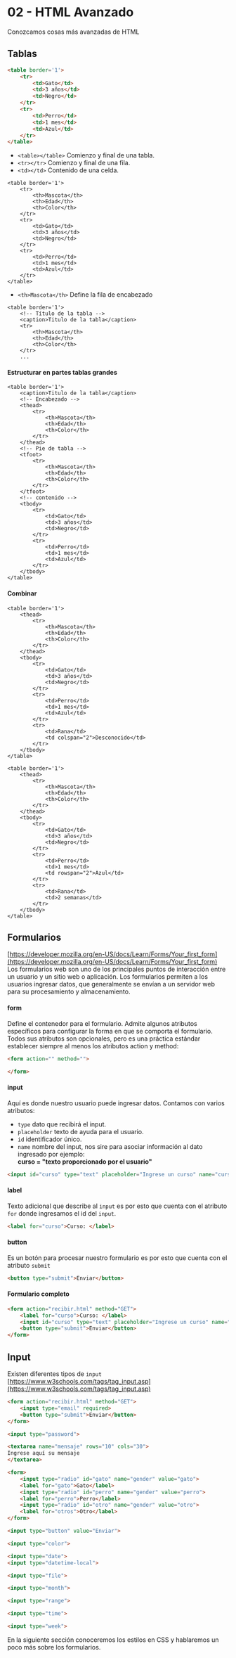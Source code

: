 # 02 - HTML Avanzado
Conozcamos cosas más avanzadas de HTML

## Tablas
```html
<table border='1'>
    <tr>
        <td>Gato</td>
        <td>3 años</td>
        <td>Negro</td>
    </tr>
    <tr>
        <td>Perro</td>
        <td>1 mes</td>
        <td>Azul</td>
    </tr>
</table>
```

* `<table></table>` Comienzo y final de una tabla.
* `<tr></tr>` Comienzo y final de una fila.
* `<td></td>` Contenido de una celda.

```html{3-5}
<table border='1'>
    <tr>
        <th>Mascota</th>
        <th>Edad</th>
        <th>Color</th>
    </tr>
    <tr>
        <td>Gato</td>
        <td>3 años</td>
        <td>Negro</td>
    </tr>
    <tr>
        <td>Perro</td>
        <td>1 mes</td>
        <td>Azul</td>
    </tr>
</table>
```

* `<th>Mascota</th>` Define la fila de encabezado

```html{2-3}
<table border='1'>
    <!-- Título de la tabla -->
    <caption>Titulo de la tabla</caption>
    <tr>
        <th>Mascota</th>
        <th>Edad</th>
        <th>Color</th>
    </tr>
    ...
```

#### Estructurar en partes tablas grandes
```html{4,10,12,18,31}
<table border='1'>
    <caption>Titulo de la tabla</caption>
    <!-- Encabezado -->
    <thead>
        <tr>
            <th>Mascota</th>
            <th>Edad</th>
            <th>Color</th>
        </tr>
    </thead>
    <!-- Pie de tabla -->
    <tfoot>
        <tr>
            <th>Mascota</th>
            <th>Edad</th>
            <th>Color</th>
        </tr>
    </tfoot>
    <!-- contenido -->
    <tbody>
        <tr>
            <td>Gato</td>
            <td>3 años</td>
            <td>Negro</td>
        </tr>
        <tr>
            <td>Perro</td>
            <td>1 mes</td>
            <td>Azul</td>
        </tr>
    </tbody>
</table>
```

#### Combinar
```html{22}
<table border='1'>
    <thead>
        <tr>
            <th>Mascota</th>
            <th>Edad</th>
            <th>Color</th>
        </tr>
    </thead>
    <tbody>
        <tr>
            <td>Gato</td>
            <td>3 años</td>
            <td>Negro</td>
        </tr>
        <tr>
            <td>Perro</td>
            <td>1 mes</td>
            <td>Azul</td>
        </tr>
        <tr>
            <td>Rana</td>
            <td colspan="2">Desconocido</td>
        </tr>
    </tbody>
</table>
```

```html{18}
<table border='1'>
    <thead>
        <tr>
            <th>Mascota</th>
            <th>Edad</th>
            <th>Color</th>
        </tr>
    </thead>
    <tbody>
        <tr>
            <td>Gato</td>
            <td>3 años</td>
            <td>Negro</td>
        </tr>
        <tr>
            <td>Perro</td>
            <td>1 mes</td>
            <td rowspan="2">Azul</td>
        </tr>
        <tr>
            <td>Rana</td>
            <td>2 semanas</td>
        </tr>
    </tbody>
</table>
```

## Formularios
[https://developer.mozilla.org/en-US/docs/Learn/Forms/Your_first_form](https://developer.mozilla.org/en-US/docs/Learn/Forms/Your_first_form)
Los formularios web son uno de los principales puntos de interacción entre un usuario y un sitio web o aplicación. Los formularios permiten a los usuarios ingresar datos, que generalmente se envían a un servidor web para su procesamiento y almacenamiento.

#### form
Define el contenedor para el formulario. Admite algunos atributos específicos para configurar la forma en que se comporta el formulario. Todos sus atributos son opcionales, pero es una práctica estándar establecer siempre al menos los atributos action y method:
```html
<form action="" method="">

</form>
```

#### input
Aquí es donde nuestro usuario puede ingresar datos. Contamos con varios atributos:
* `type` dato que recibirá el input.
* `placeholder` texto de ayuda para el usuario.
* `id` identificador único.
* `name` nombre del input, nos sire para asociar información al dato ingresado por ejemplo: <br><b>curso = "texto proporcionado por el usuario"</b>
```html
<input id="curso" type="text" placeholder="Ingrese un curso" name="curso">
```

#### label
Texto adicional que describe al ``input`` es por esto que cuenta con el atributo ``for`` donde ingresamos el id del ``input``.
```html
<label for="curso">Curso: </label>
```

#### button
Es un botón para procesar nuestro formulario es por esto que cuenta con el atributo `submit`
```html
<button type="submit">Enviar</button>
```

#### Formulario completo
```html
<form action="recibir.html" method="GET">
    <label for="curso">Curso: </label>
    <input id="curso" type="text" placeholder="Ingrese un curso" name="curso">
    <button type="submit">Enviar</button>
</form>
```

## Input
Existen diferentes tipos de `input`
[https://www.w3schools.com/tags/tag_input.asp](https://www.w3schools.com/tags/tag_input.asp)

```html
<form action="recibir.html" method="GET">
    <input type="email" required>
    <button type="submit">Enviar</button>
</form>
```

```html
<input type="password">
```

```html
<textarea name="mensaje" rows="10" cols="30">
Ingrese aquí su mensaje
</textarea>
```

```html
<form>
    <input type="radio" id="gato" name="gender" value="gato">
    <label for="gato">Gato</label>
    <input type="radio" id="perro" name="gender" value="perro">
    <label for="perro">Perro</label>
    <input type="radio" id="otro" name="gender" value="otro">
    <label for="otros">Otro</label>
</form>
```


```html
<input type="button" value="Enviar">
```

```html
<input type="color">
```

```html
<input type="date">
<input type="datetime-local">
```

```html
<input type="file">
```

```html
<input type="month">
```

```html
<input type="range">
```

```html
<input type="time">
```

```html
<input type="week">
```

En la siguiente sección conoceremos los estilos en CSS y hablaremos un poco más sobre los formularios.

